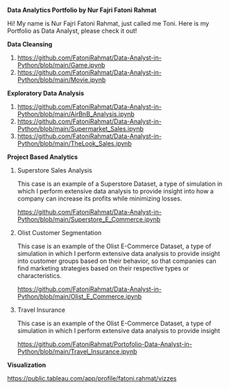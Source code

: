 **Data Analytics Portfolio by Nur Fajri Fatoni Rahmat**

Hi! My name is Nur Fajri Fatoni Rahmat, just called me Toni. Here is my Portfolio as Data Analyst, please check it out!

**Data Cleansing**
1. https://github.com/FatoniRahmat/Data-Analyst-in-Python/blob/main/Game.ipynb
2. https://github.com/FatoniRahmat/Data-Analyst-in-Python/blob/main/Movie.ipynb

**Exploratory Data Analysis**
1. https://github.com/FatoniRahmat/Data-Analyst-in-Python/blob/main/AirBnB_Analysis.ipynb
2. https://github.com/FatoniRahmat/Data-Analyst-in-Python/blob/main/Supermarket_Sales.ipynb
3. https://github.com/FatoniRahmat/Data-Analyst-in-Python/blob/main/TheLook_Sales.ipynb

**Project Based Analytics**

   1. Superstore Sales Analysis

      This case is an example of a Superstore Dataset, a type of simulation in which I perform extensive data analysis to provide insight into how a company can increase its profits while minimizing losses.

      https://github.com/FatoniRahmat/Data-Analyst-in-Python/blob/main/Superstore_E_Commerce.ipynb


   2. Olist Customer Segmentation

      This case is an example of the Olist E-Commerce Dataset, a type of simulation in which I perform extensive data analysis to provide insight into customer groups based on their behavior, so that companies can find marketing strategies based on their respective types or characteristics.

      https://github.com/FatoniRahmat/Data-Analyst-in-Python/blob/main/Olist_E_Commerce.ipynb
   
   3. Travel Insurance

      This case is an example of the Olist E-Commerce Dataset, a type of simulation in which I perform extensive data analysis to provide insight

      https://github.com/FatoniRahmat/Portofolio-Data-Analyst-in-Python/blob/main/Travel_Insurance.ipynb

**Visualization**

https://public.tableau.com/app/profile/fatoni.rahmat/vizzes
